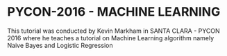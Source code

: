 # PYCON-2016 - MACHINE LEARNING
This tutorial was conducted by Kevin Markham in SANTA CLARA - PYCON 2016 where he teaches a tutorial on Machine Learning algorithm namely Naive Bayes and Logistic Regression 
